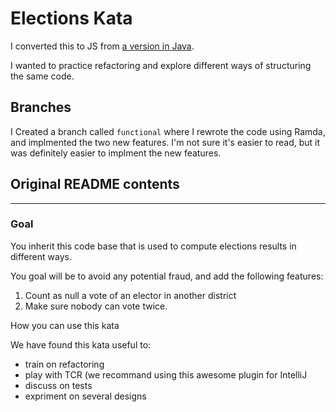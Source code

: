 # Elections Kata

I converted this to JS from [a version in Java](https://github.com/SoftwareCraftsmanshipGrenoble/elections).

I wanted to practice refactoring and explore different ways of structuring the same code.

## Branches

I Created a branch called `functional` where I rewrote the code using Ramda, and
implmented the two new features. I'm not sure it's easier to read, but it
was definitely easier to implment the new features.

## Original README contents

---

### Goal

You inherit this code base that is used to compute elections results in different ways.

You goal will be to avoid any potential fraud, and add the following features:

1. Count as null a vote of an elector in another district
1. Make sure nobody can vote twice.

How you can use this kata

We have found this kata useful to:

-   train on refactoring
-   play with TCR (we recommand using this awesome plugin for IntelliJ
-   discuss on tests
-   expriment on several designs
